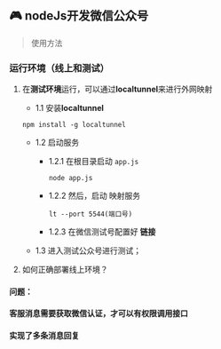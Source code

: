 ## 🎮 nodeJs开发微信公众号

> 使用方法

### 运行环境（线上和测试）

1. 在**测试环境**运行，可以通过**localtunnel**来进行外网映射
 
    + 1.1 安装**localtunnel**

    ```npm install -g localtunnel ```
    
    + 1.2 启动服务

        - 1.2.1 在根目录启动 `app.js `

            ``` node app.js ```

        + 1.2.2 然后，启动 映射服务 

            ```lt --port 5544(端口号) ```

        + 1.2.3 在微信测试号配置好 **链接**

    + 1.3 进入测试公众号进行测试；
    

2. 如何正确部署线上环境？




#### 问题：
####  客服消息需要获取微信认证，才可以有权限调用接口

#### 实现了多条消息回复
